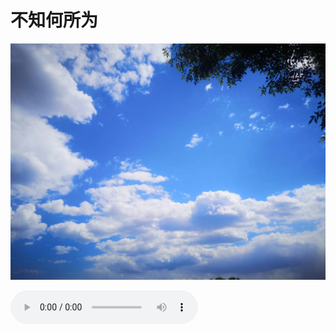 # 不知何所为

![1](./imgs/1.jpg)

<audio src="./mp3/32358170.mp3" controls="controls" autoplay="autoplay">

